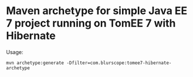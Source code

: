 # Maven archetype for simple Java EE 7 project running on TomEE 7 with Hibernate

Usage:

```mvn archetype:generate -Dfilter=com.blurscope:tomee7-hibernate-archetype```
